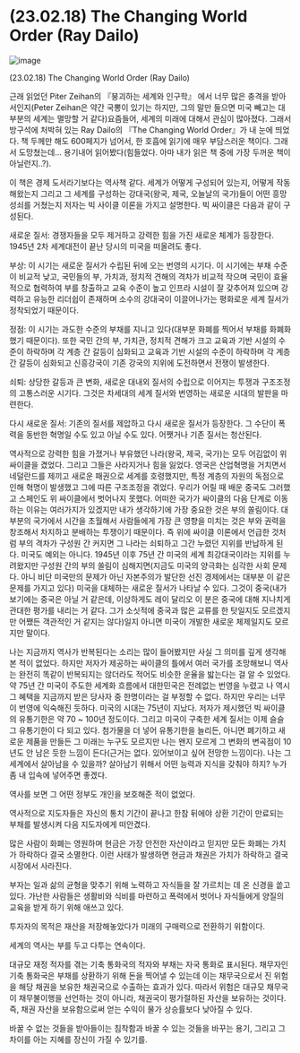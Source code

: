 # (23.02.18) The Changing World Order (Ray Dailo)


![image](https://postfiles.pstatic.net/MjAyNTA0MDRfNjAg/MDAxNzQzNzU5OTgxMDE5.g22Opya-YUdspcrxxxcUu-MXuQ1xD-k4jo7GA9gOHSUg.bJnPcA9sAx9KujRiwhjOasP5Lb0h1Ionc0i3DJ6Hz6cg.PNG/image.png?type=w773)

(23.02.18) The Changing World Order (Ray Dailo)

근래 읽었던 Piter Zeihan의 『붕괴하는 세계와 인구학』 에서 너무 많은 충격을 받아서인지(Peter Zeihan은 약간 국뽕이 있기는 하지만, 그의 말만 들으면 미국 빼고는 대부분의 세계는 멸망할 거 같다)요즘들어, 세계의 미래에 대해서 관심이 많아졌다. 그래서 방구석에 처박혀 있는 Ray Dailo의 『The Changing World Order』가 내 눈에 띄었다. 책 두께만 해도 600페지가 넘어서, 한 호흡에 읽기에 매우 부담스러운 책이다. 그래서 도망쳤는데... 용기내어 읽어봤다(힘들었다. 아마 내가 읽은 책 중에 가장 두꺼운 책이 아닐런지..?).

이 책은 경제 도서라기보다는 역사책 같다. 세계가 어떻게 구성되어 있는지, 어떻게 작동해왔는지 그리고 그 세계를 구성하는 강대국(왕국, 제국, 오늘날의 국가)들이 어떤 흥망성쇠를 거쳤는지 저자는 빅 사이클 이론을 가지고 설명한다. 빅 싸이클은 다음과 같이 구성된다.

새로운 질서: 경쟁자들을 모두 제거하고 강력한 힘을 가진 새로운 체계가 등장한다. 1945년 2차 세계대전이 끝난 당시의 미국을 떠올려도 좋다.

부상: 이 시기는 새로운 질서가 수립된 뒤에 오는 번영의 시기다. 이 시기에는 부채 수준이 비교적 낮고, 국민들의 부, 가치과, 정치적 견해의 격차가 비교적 작으며 국민이 효율적으로 협력하여 부를 창출하고 교육 수준이 높고 인프라 시설이 잘 갖추어져 있으며 강력하고 유능한 리더쉽이 존재하며 소수의 강대국이 이끌어나가는 평화로운 세계 질서가 정착되었기 때문이다.

정점: 이 시기는 과도한 수준의 부채를 지니고 있다(대부분 화폐를 찍어서 부채를 화폐화했기 때문이다). 또한 국민 간의 부, 가치관, 정치적 견해가 크고 교육과 기반 시설의 수준이 하락하며 각 계층 간 갈등이 심화되고 교육과 기반 시설의 수준이 하락하며 각 계층 간 갈등이 심화되고 신흥강국이 기존 강국의 지위에 도전하면서 전쟁이 발생한다.

쇠퇴: 상당한 갈등과 큰 변화, 새로운 대내외 질서의 수립으로 이어지는 투쟁과 구조조정의 고통스러운 시기다. 그것은 차세대의 세계 질서와 번영하는 새로운 시대의 발판을 마련한다.

다시 새로운 질서: 기존의 질서를 제압하고 다시 새로운 질서가 등장한다. 그 수단이 폭력을 동반한 혁명일 수도 있고 아닐 수도 있다. 어쨋거나 기존 질서는 청산된다.

역사적으로 강력한 힘을 가졌거나 부유했던 나라(왕국, 제국, 국가)는 모두 어김없이 위 싸이클을 겼었다. 그리고 그들은 사라지거나 힘을 잃었다. 영국은 산업혁명을 거치면서 네덜란드를 제끼고 새로운 패권으로 세계를 호령했지만, 특정 계층의 자원의 독점으로 인해 혁명이 발생했고 그에 따른 구조조정을 겪었다. 우리가 어릴 때 배운 중국도 그러했고 스페인도 위 싸이클에서 벗어나지 못했다. 어떠한 국가가 싸이클의 다음 단계로 이동하는 이유는 여러가지가 있겠지만 내가 생각하기에 가장 중요한 것은 부의 쏠림이다. 대부분의 국가에서 시간을 초월해서 사람들에게 가장 큰 영향을 미치는 것은 부와 권력을 창조해서 차지하고 분배하는 투쟁이기 때문이다. 즉 위에 싸이클 이론에서 언급한 것처럼 부의 격차가 구성원 간 커지면 그 나라는 쇠퇴하고 그간 누렸던 지위를 반납하게 된다. 미국도 예외는 아니다. 1945년 이후 75년 간 미국의 세계 최강대국이라는 지위를 누려왔지만 구성원 간의 부의 쏠림이 심해지면(지금도 미국의 양극화는 심각한 사회 문제다. 아니 비단 미국만의 문제가 아닌 자본주의가 발단한 선진 경제에서는 대부분 이 같은 문제를 가지고 있다) 미국을 대체하는 새로운 질서가 나타날 수 있다. 그것이 중국(내가 보기에는 중국은 아닐 거 같은데, 이상하게도 레이 달리오 이 분은 중국에 대해 지나치게 관대한 평가를 내리는 거 같다. 그가 소싯적에 중국과 많은 교류를 한 탓일지도 모르겠지만 어쨌든 객관적인 거 같지는 않다)일지 아니면 미국이 개발한 새로운 체제일지도 모르지만 말이다.

나는 지금까지 역사가 반복된다는 소리는 많이 들어봤지만 사실 그 의미를 깊게 생각해본 적이 없었다. 하지만 저자가 제공하는 싸이클의 틀에서 여러 국가를 조망해보니 역사는 완전히 똑같이 반복되지는 않더라도 적어도 비슷한 운율을 밟는다는 걸 알 수 있었다. 약 75년 간 미국이 주도한 세계화 흐름에서 대한민국은 전례없는 번영을 누렸고 나 역시 그 혜택을 지금까지 받은 당사자 중 한명이라는 걸 부정할 수 없다. 하지만 우리는 너무 이 번영에 익숙해진 듯하다. 미국의 시대는 75년이 지났다. 저자가 제시했던 빅 싸이클의 유통기한은 약 70 ~ 100년 정도이다. 그리고 미국이 구축한 세계 질서는 이제 슬슬 그 유통기한이 다 되고 있다. 첨가물을 더 넣어 유통기한을 늘리든, 아니면 폐기하고 새로운 제품을 만들든 그 미래는 누구도 모르지만 나는 왠지 모르게 그 변화의 변곡점이 10년도 안 남은 듯한 느낌이 든다(근거는 없다. 있어보이고 싶어 전망한 느낌이다). 나는 그 세계에서 살아남을 수 있을까? 살아남기 위해서 어떤 능력과 지식을 갖춰야 하지? 누가 좀 내 입속에 넣어주면 좋겠다.

역사를 보면 그 어떤 정부도 개인을 보호해준 적이 없었다.

역사적으로 지도자들은 자신의 통치 기간이 끝나고 한참 뒤에야 상환 기간이 만료되는 부채를 발생시켜 다음 지도자에게 떠안겼다.

많은 사람이 화폐는 영원하며 현금은 가장 안전한 자산이라고 믿지만 모든 화폐는 가치가 하락하다 결국 소멸한다. 이런 사태가 발생하면 현금과 채권은 가치가 하락하고 결국 시장에서 사라진다.

부자는 일과 삶의 균형을 맞추기 위해 노력하고 자식들을 잘 가르치는 데 온 신경을 쏱고 있다. 가난한 사람들은 생활비와 식비를 마련하고 폭력에서 벗어나 자식들에게 양질의 교육을 받게 하기 위해 애쓰고 있다.

투자자의 목적은 재산을 저장해놓았다가 미래의 구매력으로 전환하기 위함이다.

세계의 역사는 부를 두고 다투는 연속이다.

대규모 재정 적자를 겪는 기축 통화국의 적자와 부채는 자국 통화로 표시된다. 채무자인 기축 통화국은 부채를 상환하기 위해 돈을 찍어낼 수 있는데 이는 채무국으로서 진 위험을 해당 채권을 보유한 채권국으로 수출하는 효과가 있다. 따라서 위험은 대규모 채무국이 채무불이행을 선언하는 것이 아니라, 채권국이 평가절하된 자산을 보유하는 것이다. 즉, 채권 자산을 보유함으로써 얻는 수익이 물가 상승률보다 낮아질 수 있다.

바꿀 수 없는 것들을 받아들이는 침착함과 바꿀 수 있는 것들을 바꾸는 용기, 그리고 그 차이를 아는 지혜를 장신이 가질 수 있기를.

